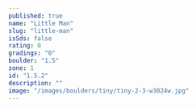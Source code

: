 ```yaml
---
published: true
name: "Little Man"
slug: "little-man"
isSds: false
rating: 0
gradings: "0"
boulder: "1.5"
zone: 1
id: "1.5.2"
description: ""
image: "/images/boulders/tiny/tiny-2-3-w3024w.jpg"
---
```



